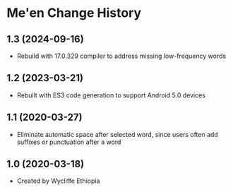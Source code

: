 Me'en Change History
====================

1.3 (2024-09-16)
----------------
* Rebuild with 17.0.329 compiler to address missing low-frequency words

1.2 (2023-03-21)
----------------
* Rebuilt with ES3 code generation to support Android 5.0 devices

1.1 (2020-03-27)
----------------
* Eliminate automatic space after selected word, since users often add suffixes or punctuation after a word

1.0 (2020-03-18)
----------------
* Created by Wycliffe Ethiopia
